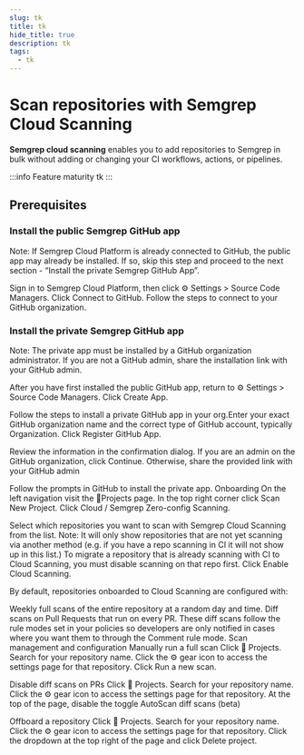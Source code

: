 ```yaml
---
slug: tk
title: tk
hide_title: true
description: tk
tags:
  - tk
---
```


# Scan repositories with Semgrep Cloud Scanning

**Semgrep cloud scanning** enables you to add repositories to Semgrep in bulk without adding or changing your CI workflows, actions, or pipelines.

:::info Feature maturity
tk
:::

## Prerequisites

### Install the public Semgrep GitHub app

Note: If Semgrep Cloud Platform is already connected to GitHub, the public app may already be installed. If so, skip this step and proceed to the next section  - “Install the private Semgrep GitHub App”.

Sign in to Semgrep Cloud Platform, then click ⚙️ Settings > Source Code Managers.
Click Connect to GitHub.
Follow the steps to connect to your GitHub organization.

### Install the private Semgrep GitHub app

Note: The private app must be installed by a GitHub organization administrator. If you are not a GitHub admin, share the installation link with your GitHub admin.

After you have first installed the public GitHub app, return to ⚙️ Settings > Source Code Managers.
Click Create App.

Follow the steps to install a private GitHub app in your org.Enter your exact GitHub organization name and the correct type of GitHub account, typically Organization. Click Register GitHub App.

Review the information in the confirmation dialog. If you are an admin on the GitHub organization, click Continue. Otherwise, share the provided link with your GitHub admin

Follow the prompts in GitHub to install the private app.
Onboarding
On the left navigation visit the 📂Projects page.
In the top right corner click Scan New Project.
Click Cloud / Semgrep Zero-config Scanning.

Select which repositories you want to scan with Semgrep Cloud Scanning from the list. Note: It will only show  repositories that are not yet scanning via another method (e.g. if you have a repo scanning in CI it will not show up in this list.) To migrate a repository that is already scanning with CI to Cloud Scanning, you must disable scanning on that repo first.
Click Enable Cloud Scanning.


By default, repositories onboarded to Cloud Scanning are configured with:

Weekly full scans of the entire repository at a random day and time.
Diff scans on Pull Requests that run on every PR. These diff scans follow the rule modes set in your policies so developers  are only notified in cases where you want them to through the Comment rule mode.
Scan management and configuration
Manually run a full scan
Click 📂 Projects.
Search for your repository name.
Click the ⚙️ gear icon to access the settings page for that repository.
Click Run a new scan.

Disable diff scans on PRs
Click 📂 Projects.
Search for your repository name.
Click the ⚙️ gear icon to access the settings page for that repository.
At the top of the page, disable the toggle AutoScan diff scans (beta)

Offboard a repository
Click 📂  Projects.
Search for your repository name.
Click the ⚙️ gear icon to access the settings page for that repository.
Click the dropdown at the top right of the page and click Delete project.
